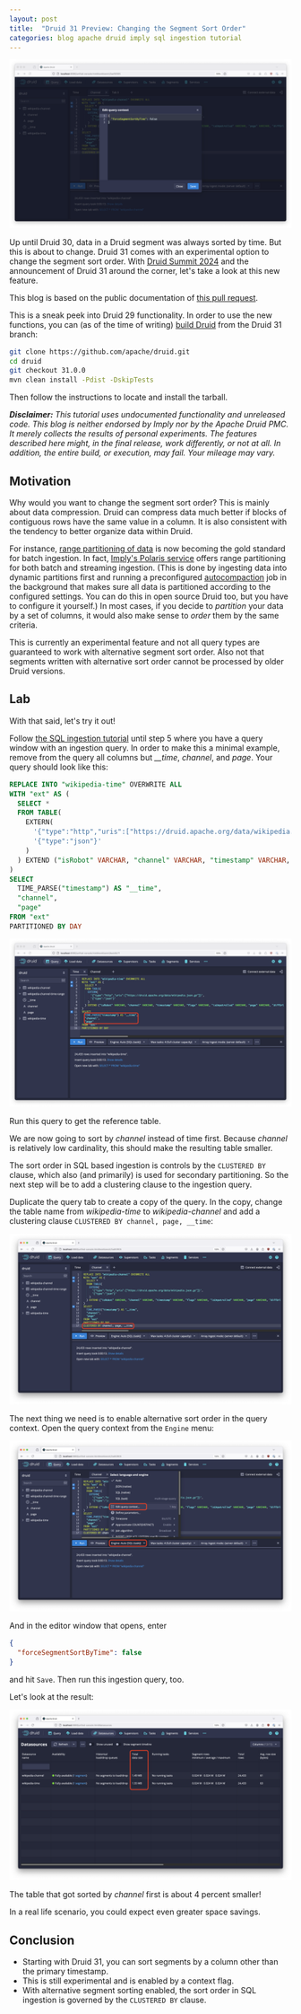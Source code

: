 ```yaml
---
layout: post
title:  "Druid 31 Preview: Changing the Segment Sort Order"
categories: blog apache druid imply sql ingestion tutorial
---
```


![Query context with sort flag](/assets/2024-10-20-04-context2.png)

Up until Druid 30, data in a Druid segment was always sorted by time. But this is about to change. Druid 31 comes with an experimental option to change the segment sort order. With [Druid Summit 2024](https://druidsummit.org/) and the announcement of Druid 31 around the corner, let's take a look at this new feature.

This blog is based on the public documentation of [this pull request](https://github.com/apache/druid/pull/16849). 

This is a sneak peek into Druid 29 functionality. In order to use the new functions, you can (as of the time of writing) [build Druid](https://druid.apache.org/docs/latest/development/build.html) from the Druid 31 branch:

```bash
git clone https://github.com/apache/druid.git
cd druid
git checkout 31.0.0
mvn clean install -Pdist -DskipTests
```

Then follow the instructions to locate and install the tarball.

_**Disclaimer:** This tutorial uses undocumented functionality and unreleased code. This blog is neither endorsed by Imply nor by the Apache Druid PMC. It merely collects the results of personal experiments. The features described here might, in the final release, work differently, or not at all. In addition, the entire build, or execution, may fail. Your mileage may vary._

## Motivation

Why would you want to change the segment sort order? This is mainly about data compression. Druid can compress data much better if blocks of contiguous rows have the same value in a column. It is also consistent with the tendency to better organize data within Druid.

For instance, [range partitioning of data](/2022/01/25/partitioning-in-druid-part-3-multi-dimension-range-partitioning/) is now becoming the gold standard for batch ingestion. In fact, [Imply's Polaris service](https://imply.io/imply-fully-managed-dbaas-polaris/) offers range partitioning for both batch and streaming ingestion. (This is done by ingesting data into dynamic partitions first and running a preconfigured [autocompaction](https://druid.apache.org/docs/latest/data-management/automatic-compaction) job in the background that makes sure all data is partitioned according to the configured settings. You can do this in open source Druid too, but you have to configure it yourself.) In most cases, if you decide to _partition_ your data by a set of columns, it would also make sense to _order_ them by the same criteria.

This is currently an experimental feature and not all query types are guaranteed to work with alternative segment sort order. Also not that segments written with alternative sort order cannot be processed by older Druid versions.

## Lab

With that said, let's try it out!

Follow [the SQL ingestion tutorial](https://druid.apache.org/docs/latest/tutorials/tutorial-msq-extern) until step 5 where you have a query window with an ingestion query. In order to make this a minimal example, remove from the query all columns but _\_\_time_, _channel_, and _page_. Your query should look like this:

```sql
REPLACE INTO "wikipedia-time" OVERWRITE ALL
WITH "ext" AS (
  SELECT *
  FROM TABLE(
    EXTERN(
      '{"type":"http","uris":["https://druid.apache.org/data/wikipedia.json.gz"]}',
      '{"type":"json"}'
    )
  ) EXTEND ("isRobot" VARCHAR, "channel" VARCHAR, "timestamp" VARCHAR, "flags" VARCHAR, "isUnpatrolled" VARCHAR, "page" VARCHAR, "diffUrl" VARCHAR, "added" BIGINT, "comment" VARCHAR, "commentLength" BIGINT, "isNew" VARCHAR, "isMinor" VARCHAR, "delta" BIGINT, "isAnonymous" VARCHAR, "user" VARCHAR, "deltaBucket" BIGINT, "deleted" BIGINT, "namespace" VARCHAR, "cityName" VARCHAR, "countryName" VARCHAR, "regionIsoCode" VARCHAR, "metroCode" BIGINT, "countryIsoCode" VARCHAR, "regionName" VARCHAR)
)
SELECT
  TIME_PARSE("timestamp") AS "__time",
  "channel",
  "page"
FROM "ext"
PARTITIONED BY DAY
```

![base query](/assets/2024-10-20-01-time.png)

Run this query to get the reference table.

We are now going to sort by _channel_ instead of time first. Because _channel_ is relatively low cardinality, this should make the resulting table smaller.

The sort order in SQL based ingestion is controls by the `CLUSTERED BY` clause, which also (and primarily) is used for secondary partitioning. So the next step will be to add a clustering clause to the ingestion query. 

Duplicate the query tab to create a copy of the query. In the copy, change the table name from _wikipedia-time_ to _wikipedia-channel_ and add a clustering clause `CLUSTERED BY channel, page, __time`:

![query with clustering](/assets/2024-10-20-02-channel.png)

The next thing we need is to enable alternative sort order in the query context. Open the query context from the `Engine` menu:

![Open context](/assets/2024-10-20-03-context1.png)

And in the editor window that opens, enter

```json
{
  "forceSegmentSortByTime": false
}
```

and hit `Save`. Then run this ingestion query, too.

Let's look at the result:

![Size comparison](/assets/2024-10-20-05-size.png)

The table that got sorted by _channel_ first is about 4 percent smaller!

In a real life scenario, you could expect even greater space savings.

## Conclusion

- Starting with Druid 31, you can sort segments by a column other than the primary timestamp.
- This is still experimental and is enabled by a context flag.
- With alternative segment sorting enabled, the sort order in SQL ingestion is governed by the `CLUSTERED BY` clause.
